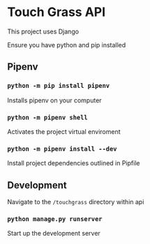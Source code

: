 # Touch Grass API

This project uses Django

Ensure you have python and pip installed

## Pipenv

### `python -m pip install pipenv`

Installs pipenv on your computer

### `python -m pipenv shell`

Activates the project virtual enviroment

### `python -m pipenv install --dev`

Install project dependencies outlined in Pipfile


## Development

Navigate to the `/touchgrass` directory within api

### `python manage.py runserver`

Start up the development server